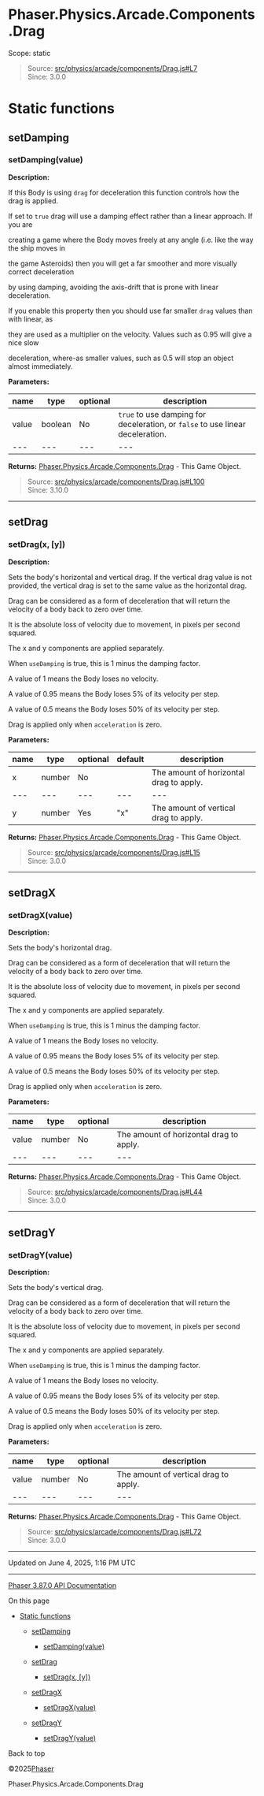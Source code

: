 # Phaser.Physics.Arcade.Components.Drag

Scope:
static

> Source: [src/physics/arcade/components/Drag.js#L7](https://github.com/phaserjs/phaser/blob/v3.87.0/src/physics/arcade/components/Drag.js#L7)  
> Since: 3.0.0

# Static functions

## setDamping

### <instance> setDamping(value)

**Description:**

If this Body is using `drag` for deceleration this function controls how the drag is applied.

If set to `true` drag will use a damping effect rather than a linear approach. If you are

creating a game where the Body moves freely at any angle (i.e. like the way the ship moves in

the game Asteroids) then you will get a far smoother and more visually correct deceleration

by using damping, avoiding the axis-drift that is prone with linear deceleration.

If you enable this property then you should use far smaller `drag` values than with linear, as

they are used as a multiplier on the velocity. Values such as 0.95 will give a nice slow

deceleration, where-as smaller values, such as 0.5 will stop an object almost immediately.

**Parameters:**

| name | type | optional | description |
| --- | --- | --- | --- |
| value | boolean | No | `true` to use damping for deceleration, or `false` to use linear deceleration. |
| --- | --- | --- | --- |

**Returns:** [Phaser.Physics.Arcade.Components.Drag](physics-arcade-components-drag.md) - This Game Object.

> Source: [src/physics/arcade/components/Drag.js#L100](https://github.com/phaserjs/phaser/blob/v3.87.0/src/physics/arcade/components/Drag.js#L100)  
> Since: 3.10.0

---

## setDrag

### <instance> setDrag(x, [y])

**Description:**

Sets the body's horizontal and vertical drag. If the vertical drag value is not provided, the vertical drag is set to the same value as the horizontal drag.

Drag can be considered as a form of deceleration that will return the velocity of a body back to zero over time.

It is the absolute loss of velocity due to movement, in pixels per second squared.

The x and y components are applied separately.

When `useDamping` is true, this is 1 minus the damping factor.

A value of 1 means the Body loses no velocity.

A value of 0.95 means the Body loses 5% of its velocity per step.

A value of 0.5 means the Body loses 50% of its velocity per step.

Drag is applied only when `acceleration` is zero.

**Parameters:**

| name | type | optional | default | description |
| --- | --- | --- | --- | --- |
| x | number | No |  | The amount of horizontal drag to apply. |
| --- | --- | --- | --- | --- |
| y | number | Yes | "x" | The amount of vertical drag to apply. |

**Returns:** [Phaser.Physics.Arcade.Components.Drag](physics-arcade-components-drag.md) - This Game Object.

> Source: [src/physics/arcade/components/Drag.js#L15](https://github.com/phaserjs/phaser/blob/v3.87.0/src/physics/arcade/components/Drag.js#L15)  
> Since: 3.0.0

---

## setDragX

### <instance> setDragX(value)

**Description:**

Sets the body's horizontal drag.

Drag can be considered as a form of deceleration that will return the velocity of a body back to zero over time.

It is the absolute loss of velocity due to movement, in pixels per second squared.

The x and y components are applied separately.

When `useDamping` is true, this is 1 minus the damping factor.

A value of 1 means the Body loses no velocity.

A value of 0.95 means the Body loses 5% of its velocity per step.

A value of 0.5 means the Body loses 50% of its velocity per step.

Drag is applied only when `acceleration` is zero.

**Parameters:**

| name | type | optional | description |
| --- | --- | --- | --- |
| value | number | No | The amount of horizontal drag to apply. |
| --- | --- | --- | --- |

**Returns:** [Phaser.Physics.Arcade.Components.Drag](physics-arcade-components-drag.md) - This Game Object.

> Source: [src/physics/arcade/components/Drag.js#L44](https://github.com/phaserjs/phaser/blob/v3.87.0/src/physics/arcade/components/Drag.js#L44)  
> Since: 3.0.0

---

## setDragY

### <instance> setDragY(value)

**Description:**

Sets the body's vertical drag.

Drag can be considered as a form of deceleration that will return the velocity of a body back to zero over time.

It is the absolute loss of velocity due to movement, in pixels per second squared.

The x and y components are applied separately.

When `useDamping` is true, this is 1 minus the damping factor.

A value of 1 means the Body loses no velocity.

A value of 0.95 means the Body loses 5% of its velocity per step.

A value of 0.5 means the Body loses 50% of its velocity per step.

Drag is applied only when `acceleration` is zero.

**Parameters:**

| name | type | optional | description |
| --- | --- | --- | --- |
| value | number | No | The amount of vertical drag to apply. |
| --- | --- | --- | --- |

**Returns:** [Phaser.Physics.Arcade.Components.Drag](physics-arcade-components-drag.md) - This Game Object.

> Source: [src/physics/arcade/components/Drag.js#L72](https://github.com/phaserjs/phaser/blob/v3.87.0/src/physics/arcade/components/Drag.js#L72)  
> Since: 3.0.0

---

Updated on June 4, 2025, 1:16 PM UTC

---

[Phaser 3.87.0 API Documentation](../../index.md)

On this page

* [Static functions](#static-functions)

  + [setDamping](#setdamping)

    - [<instance> setDamping(value)](#instance-setdampingvalue)
  + [setDrag](#setdrag)

    - [<instance> setDrag(x, [y])](#instance-setdragx-y)
  + [setDragX](#setdragx)

    - [<instance> setDragX(value)](#instance-setdragxvalue)
  + [setDragY](#setdragy)

    - [<instance> setDragY(value)](#instance-setdragyvalue)

Back to top

©2025[Phaser](https://docs.phaser.io)



Phaser.Physics.Arcade.Components.Drag